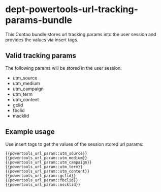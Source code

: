 # dept-powertools-url-tracking-params-bundle

This Contao bundle stores url tracking params into the user session and provides the values via insert tags.

## Valid tracking params

The following params will be stored in the user session:

* utm_source
* utm_medium
* utm_campaign
* utm_term
* utm_content
* gclid
* fbclid
* mscklid

## Example usage

Use insert tags to get the values of the session stored url params:

```
{{powertools_url_param::utm_source}}
{{powertools_url_param::utm_medium}}
{{powertools_url_param::utm_campaign}}
{{powertools_url_param::utm_term}}
{{powertools_url_param::utm_content}}
{{powertools_url_param::gclid}}
{{powertools_url_param::fbclid}}
{{powertools_url_param::mscklid}}
```
